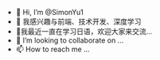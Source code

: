 - 👋 Hi, I’m @SimonYu1
- 👀 我感兴趣与前端、技术开发、深度学习
- 🌱我最近一直在学习日语，欢迎大家来交流...
- 💞️ I’m looking to collaborate on ...
- 📫 How to reach me ...

<!---
SimonYu1/SimonYu1 is a ✨ special ✨ repository because its `README.md` (this file) appears on your GitHub profile.
You can click the Preview link to take a look at your changes.
--->
